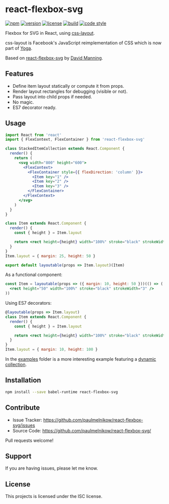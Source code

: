 # react-flexbox-svg

[![npm](https://img.shields.io/badge/npm%20install-%40metabolize%2Freact--flexbox--svg-f441b8.svg?style=flat-square)][npm]
[![version](https://img.shields.io/npm/v/@metabolize/react-flexbox-svg.svg?style=flat-square)][npm]
[![license](https://img.shields.io/npm/l/@metabolize/react-flexbox-svg.svg?style=flat-square)][npm]
[![build](https://img.shields.io/circleci/project/github/metabolize/react-flexbox-svg.svg?style=flat-square)][build]
[![code style](https://img.shields.io/badge/code_style-prettier-ff69b4.svg?style=flat-square)][prettier]

[npm]: https://www.npmjs.com/package/@metabolize/react-flexbox-svg
[build]: https://circleci.com/gh/metabolize/react-flexbox-svg/tree/master
[prettier]: https://prettier.io/

Flexbox for SVG in React, using [css-layout][].

css-layout is Facebook's JavaScript reimplementation of CSS which is now part
of [Yoga][].

Based on [react-flexbox-svg][dlmanning/react-flexbox-svg] by
[David Manning][dlmanning].

[css-layout]: https://www.npmjs.com/package/css-layout
[yoga]: https://facebook.github.io/yoga/
[dlmanning/react-flexbox-svg]: https://github.com/dlmanning/react-flexbox-svg
[dlmanning]: https://github.com/dlmanning

## Features

- Define item layout statically or compute it from props.
- Render layout rectangles for debugging (visible or not).
- Pass layout into child props if needed.
- No magic.
- ES7 decorator ready.

## Usage

```jsx
import React from 'react'
import { FlexContext, FlexContainer } from 'react-flexbox-svg'

class StackedItemCollection extends React.Component {
  render() {
    return (
      <svg width="800" height="600">
        <FlexContext>
          <FlexContainer style={{ flexDirection: 'column' }}>
            <Item key="1" />
            <Item key="2" />
            <Item key="3" />
          </FlexContainer>
        </FlexContext>
      </svg>
    )
  }
}
```

```jsx
class Item extends React.Component {
  render() {
    const { height } = Item.layout

    return <rect height={height} width="100%" stroke="black" strokeWidth="3" />
  }
}
Item.layout = { margin: 25, height: 50 }

export default layoutable(props => Item.layout)(Item)
```

As a functional component:

```jsx
const Item = layoutable(props => ({ margin: 10, height: 50 }))(() => (
  <rect height="50" width="100%" stroke="black" strokeWidth="3" />
))
```

Using ES7 decorators:

```jsx
@layoutable(props => Item.layout)
class Item extends React.Component {
  render() {
    const { height } = Item.layout

    return <rect height={height} width="100%" stroke="black" strokeWidth="3" />
  }
}
Item.layout = { margin: 10, height: 100 }
```

In the [examples](examples/) folder is a more interesting example featuring a
[dynamic collection](examples/dynamic-collection.js).

## Installation

```sh
npm install --save babel-runtime react-flexbox-svg
```

## Contribute

- Issue Tracker: https://github.com/paulmelnikow/react-flexbox-svg/issues
- Source Code: https://github.com/paulmelnikow/react-flexbox-svg/

Pull requests welcome!

## Support

If you are having issues, please let me know.

## License

This projects is licensed under the ISC license.

